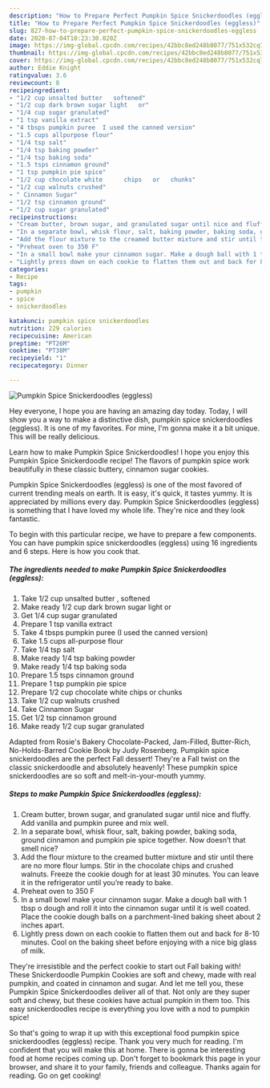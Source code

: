 ```yaml
---
description: "How to Prepare Perfect Pumpkin Spice Snickerdoodles (eggless)"
title: "How to Prepare Perfect Pumpkin Spice Snickerdoodles (eggless)"
slug: 827-how-to-prepare-perfect-pumpkin-spice-snickerdoodles-eggless
date: 2020-07-04T10:23:30.020Z
image: https://img-global.cpcdn.com/recipes/42bbc8ed248b8077/751x532cq70/pumpkin-spice-snickerdoodles-eggless-recipe-main-photo.jpg
thumbnail: https://img-global.cpcdn.com/recipes/42bbc8ed248b8077/751x532cq70/pumpkin-spice-snickerdoodles-eggless-recipe-main-photo.jpg
cover: https://img-global.cpcdn.com/recipes/42bbc8ed248b8077/751x532cq70/pumpkin-spice-snickerdoodles-eggless-recipe-main-photo.jpg
author: Eddie Knight
ratingvalue: 3.6
reviewcount: 8
recipeingredient:
- "1/2 cup unsalted butter   softened"
- "1/2 cup dark brown sugar light   or"
- "1/4 cup sugar granulated"
- "1 tsp vanilla extract"
- "4 tbsps pumpkin puree  I used the canned version"
- "1.5 cups allpurpose flour"
- "1/4 tsp salt"
- "1/4 tsp baking powder"
- "1/4 tsp baking soda"
- "1.5 tsps cinnamon ground"
- "1 tsp pumpkin pie spice"
- "1/2 cup chocolate white      chips   or   chunks"
- "1/2 cup walnuts crushed"
- " Cinnamon Sugar"
- "1/2 tsp cinnamon ground"
- "1/2 cup sugar granulated"
recipeinstructions:
- "Cream butter, brown sugar, and granulated sugar until nice and fluffy. Add vanilla and pumpkin puree and mix well."
- "In a separate bowl, whisk flour, salt, baking powder, baking soda, ground cinnamon and pumpkin pie spice together. Now doesn’t that smell nice?"
- "Add the flour mixture to the creamed butter mixture and stir until there are no more flour lumps. Stir in the chocolate chips and crushed walnuts. Freeze the cookie dough for at least 30 minutes. You can leave it in the refrigerator until you’re ready to bake."
- "Preheat oven to 350 F"
- "In a small bowl make your cinnamon sugar. Make a dough ball with 1 tbsp o dough and roll it into the cinnamon sugar until it is well coated. Place the cookie dough balls on a parchment-lined baking sheet about 2 inches apart."
- "Lightly press down on each cookie to flatten them out and back for 8-10 minutes. Cool on the baking sheet before enjoying with a nice big glass of milk."
categories:
- Recipe
tags:
- pumpkin
- spice
- snickerdoodles

katakunci: pumpkin spice snickerdoodles 
nutrition: 229 calories
recipecuisine: American
preptime: "PT26M"
cooktime: "PT38M"
recipeyield: "1"
recipecategory: Dinner

---
```



![Pumpkin Spice Snickerdoodles (eggless)](https://img-global.cpcdn.com/recipes/42bbc8ed248b8077/751x532cq70/pumpkin-spice-snickerdoodles-eggless-recipe-main-photo.jpg)

Hey everyone, I hope you are having an amazing day today. Today, I will show you a way to make a distinctive dish, pumpkin spice snickerdoodles (eggless). It is one of my favorites. For mine, I'm gonna make it a bit unique. This will be really delicious.

Learn how to make Pumpkin Spice Snickerdoodles! I hope you enjoy this Pumpkin Spice Snickerdoodle recipe! The flavors of pumpkin spice work beautifully in these classic buttery, cinnamon sugar cookies.

Pumpkin Spice Snickerdoodles (eggless) is one of the most favored of current trending meals on earth. It is easy, it's quick, it tastes yummy. It is appreciated by millions every day. Pumpkin Spice Snickerdoodles (eggless) is something that I have loved my whole life. They're nice and they look fantastic.


To begin with this particular recipe, we have to prepare a few components. You can have pumpkin spice snickerdoodles (eggless) using 16 ingredients and 6 steps. Here is how you cook that.

<!--inarticleads1-->

##### The ingredients needed to make Pumpkin Spice Snickerdoodles (eggless):

1. Take 1/2 cup unsalted butter ,  softened
1. Make ready 1/2 cup dark brown sugar light   or
1. Get 1/4 cup sugar granulated
1. Prepare 1 tsp vanilla extract
1. Take 4 tbsps pumpkin puree  (I used the canned version)
1. Take 1.5 cups all-purpose flour
1. Take 1/4 tsp salt
1. Make ready 1/4 tsp baking powder
1. Make ready 1/4 tsp baking soda
1. Prepare 1.5 tsps cinnamon ground
1. Prepare 1 tsp pumpkin pie spice
1. Prepare 1/2 cup chocolate white      chips   or   chunks
1. Take 1/2 cup walnuts crushed
1. Take  Cinnamon Sugar
1. Get 1/2 tsp cinnamon ground
1. Make ready 1/2 cup sugar granulated


Adapted from Rosie&#39;s Bakery Chocolate-Packed, Jam-Filled, Butter-Rich, No-Holds-Barred Cookie Book by Judy Rosenberg. Pumpkin spice snickerdoodles are the perfect Fall dessert! They&#39;re a Fall twist on the classic snickerdoodle and absolutely heavenly! These pumpkin spice snickerdoodles are so soft and melt-in-your-mouth yummy. 

<!--inarticleads2-->

##### Steps to make Pumpkin Spice Snickerdoodles (eggless):

1. Cream butter, brown sugar, and granulated sugar until nice and fluffy. Add vanilla and pumpkin puree and mix well.
1. In a separate bowl, whisk flour, salt, baking powder, baking soda, ground cinnamon and pumpkin pie spice together. Now doesn’t that smell nice?
1. Add the flour mixture to the creamed butter mixture and stir until there are no more flour lumps. Stir in the chocolate chips and crushed walnuts. Freeze the cookie dough for at least 30 minutes. You can leave it in the refrigerator until you’re ready to bake.
1. Preheat oven to 350 F
1. In a small bowl make your cinnamon sugar. Make a dough ball with 1 tbsp o dough and roll it into the cinnamon sugar until it is well coated. Place the cookie dough balls on a parchment-lined baking sheet about 2 inches apart.
1. Lightly press down on each cookie to flatten them out and back for 8-10 minutes. Cool on the baking sheet before enjoying with a nice big glass of milk.


They&#39;re irresistible and the perfect cookie to start out Fall baking with! These Snickerdoodle Pumpkin Cookies are soft and chewy, made with real pumpkin, and coated in cinnamon and sugar. And let me tell you, these Pumpkin Spice Snickerdoodles deliver all of that. Not only are they super soft and chewy, but these cookies have actual pumpkin in them too. This easy snickerdoodles recipe is everything you love with a nod to pumpkin spice! 

So that's going to wrap it up with this exceptional food pumpkin spice snickerdoodles (eggless) recipe. Thank you very much for reading. I'm confident that you will make this at home. There is gonna be interesting food at home recipes coming up. Don't forget to bookmark this page in your browser, and share it to your family, friends and colleague. Thanks again for reading. Go on get cooking!
